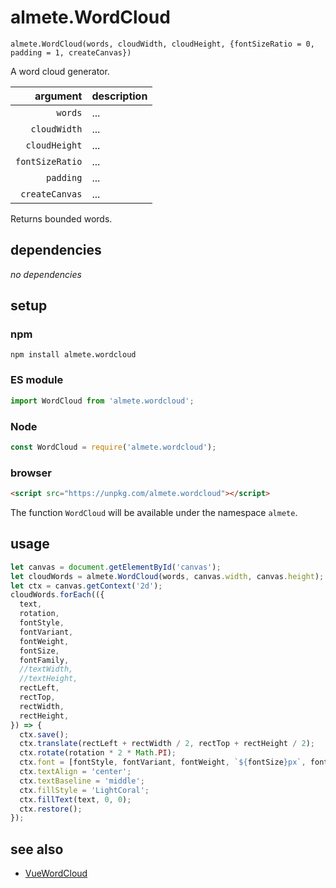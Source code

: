 # almete.WordCloud

`almete.WordCloud(words, cloudWidth, cloudHeight, {fontSizeRatio = 0, padding = 1, createCanvas})`

A word cloud generator.

| argument | description |
| ---: | :--- |
| `words` | ... |
| `cloudWidth` | ... |
| `cloudHeight` | ... |
| `fontSizeRatio` | ... |
| `padding` | ... |
| `createCanvas` | ... |

Returns bounded words.

## dependencies

*no dependencies*

## setup

### npm

```shell
npm install almete.wordcloud
```

### ES module

```javascript
import WordCloud from 'almete.wordcloud';
```

### Node

```javascript
const WordCloud = require('almete.wordcloud');
```

### browser

```html
<script src="https://unpkg.com/almete.wordcloud"></script>
```

The function `WordCloud` will be available under the namespace `almete`.

## usage

```javascript
let canvas = document.getElementById('canvas');
let cloudWords = almete.WordCloud(words, canvas.width, canvas.height);
let ctx = canvas.getContext('2d');
cloudWords.forEach(({
  text,
  rotation,
  fontStyle,
  fontVariant,
  fontWeight,
  fontSize,
  fontFamily,
  //textWidth,
  //textHeight,
  rectLeft,
  rectTop,
  rectWidth,
  rectHeight,
}) => {
  ctx.save();
  ctx.translate(rectLeft + rectWidth / 2, rectTop + rectHeight / 2);
  ctx.rotate(rotation * 2 * Math.PI);
  ctx.font = [fontStyle, fontVariant, fontWeight, `${fontSize}px`, fontFamily].join(' ');
  ctx.textAlign = 'center';
  ctx.textBaseline = 'middle';
  ctx.fillStyle = 'LightCoral';
  ctx.fillText(text, 0, 0);
  ctx.restore();
});
```

## see also

- [VueWordCloud](https://github.com/SeregPie/VueWordCloud)
